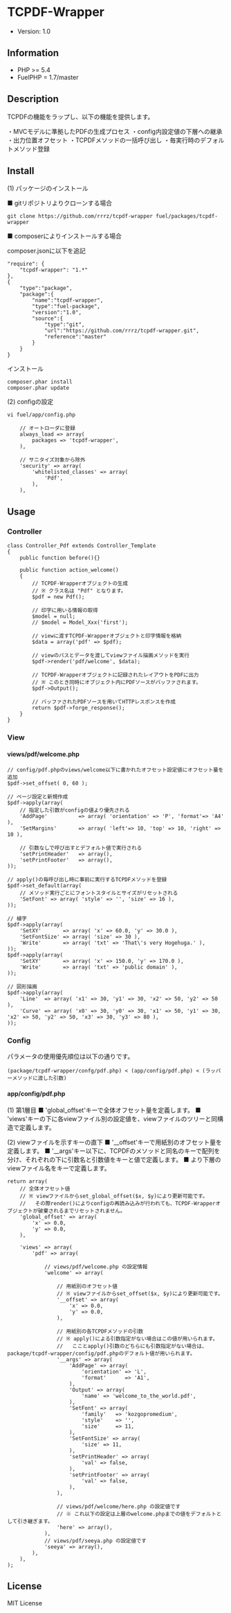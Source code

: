 # TCPDF-Wrapper

* Version: 1.0

## Information

* PHP >= 5.4
* FuelPHP = 1.7/master

## Description

TCPDFの機能をラップし、以下の機能を提供します。

・MVCモデルに準拠したPDFの生成プロセス
・config内設定値の下層への継承 
・出力位置オフセット
・TCPDFメソッドの一括呼び出し
・毎実行時のデフォルトメソッド登録


## Install

(1) パッケージのインストール

■ gitリポジトリよりクローンする場合

	git clone https://github.com/rrrz/tcpdf-wrapper fuel/packages/tcpdf-wrapper
	
■ composerによりインストールする場合

composer.jsonに以下を追記

	"require": {
		"tcpdf-wrapper": "1.*"
	},
	{
		"type":"package",
		"package":{
			"name":"tcpdf-wrapper",
			"type":"fuel-package",
			"version":"1.0",
			"source":{
				"type":"git",
				"url":"https://github.com/rrrz/tcpdf-wrapper.git",
				"reference":"master"
			}
		}
	}

インストール

	composer.phar install
	composer.phar update

(2) configの設定

	vi fuel/app/config.php

		// オートローダに登録
		always_load => array(
			packages => 'tcpdf-wrapper',
		),
		
		// サニタイズ対象から除外
		'security' => array(
			'whitelisted_classes' => array(
				'Pdf',
			),
		),

## Usage

### Controller

	class Controller_Pdf extends Controller_Template
	{
		public function before(){}
	
		public function action_welcome()
		{
			// TCPDF-Wrapperオブジェクトの生成
			// ※ クラス名は "Pdf" となります。
			$pdf = new Pdf();
			
			// 印字に用いる情報の取得
			$model = null;
			// $model = Model_Xxx('first');
			
			// viewに渡すTCPDF-Wrapperオブジェクトと印字情報を格納
			$data = array('pdf' => $pdf);
			
			// viewのパスとデータを渡してviewファイル描画メソッドを実行
			$pdf->render('pdf/welcome', $data);
			
			// TCPDF-Wrapperオブジェクトに記録されたレイアウトをPDFに出力
			// ※ このとき同時にオブジェクト内にPDFソースがバッファされます。
			$pdf->Output();
			
			// バッファされたPDFソースを用いてHTTPレスポンスを作成
			return $pdf->forge_response();
		}
	}

### View

#### views/pdf/welcome.php

	// config/pdf.phpのviews/welcome以下に書かれたオフセット設定値にオフセット量を追加
	$pdf->set_offset( 0, 60 );
	
	// ページ設定と新規作成
	$pdf->apply(array(
		// 指定した引数がconfigの値より優先される
		'AddPage'          => array( 'orientation' => 'P', 'format'=> 'A4' ),
		'SetMargins'       => array( 'left'=> 10, 'top' => 10, 'right' => 10 ),
		
		// 引数なしで呼び出すとデフォルト値で実行される
		'setPrintHeader'   => array(),
		'setPrintFooter'   => array(),
	));
	
	// apply()の毎呼び出し時に事前に実行するTCPDFメソッドを登録
	$pdf->set_default(array(
		// メソッド実行ごとにフォントスタイルとサイズがリセットされる
		'SetFont' => array( 'style' => '', 'size' => 16 ),
	));
	
	// 植字
	$pdf->apply(array(
		'SetXY'       => array( 'x' => 60.0, 'y' => 30.0 ),
		'SetFontSize' => array( 'size' => 30 ),
		'Write'       => array( 'txt' => 'That\'s very Hogehuga.' ),
	));
	$pdf->apply(array(
		'SetXY'       => array( 'x' => 150.0, 'y' => 170.0 ),
		'Write'       => array( 'txt' => 'public domain' ),
	));
	
	// 図形描画
	$pdf->apply(array(
		'Line'  => array( 'x1' => 30, 'y1' => 30, 'x2' => 50, 'y2' => 50 ),
		'Curve' => array( 'x0' => 30, 'y0' => 30, 'x1' => 50, 'y1' => 30, 'x2' => 50, 'y2' => 50, 'x3' => 30, 'y3' => 80 ),
	));


	
### Config

パラメータの使用優先順位は以下の通りです。

	(package/tcpdf-wrapper/confg/pdf.php) < (app/config/pdf.php) < (ラッパーメソッドに渡した引数)

#### app/config/pdf.php

(1) 第1層目
■ 'global_offset'キーで全体オフセット量を定義します。
■ 'views'キーの下に各viewファイル別の設定値を、viewファイルのツリーと同構造で定義します。

(2) viewファイルを示すキーの直下
■ '__offset'キーで用紙別のオフセット量を定義します。
■ '__args'キー以下に、TCPDFのメソッドと同名のキーで配列を分け、それぞれの下に引数名と引数値をキーと値で定義します。
■ より下層のviewファイル名をキーで定義します。

	return array(
		// 全体オフセット値
		// ※ viewファイルからset_global_offset($x, $y)により更新可能です。
		//   その際render()によりconfigの再読み込みが行われても、TCPDF-Wrapperオブジェクトが破棄されるまでリセットされません。
		'global_offset' => array(
			'x' => 0.0,
			'y' => 0.0,
		),
	
		'views' => array(
			'pdf' => array(
			
				// views/pdf/welcome.php の設定情報
				'welcome' => array(
				
					// 用紙別のオフセット値
					// ※ viewファイルからset_offset($x, $y)により更新可能です。
					'__offset' => array(
						'x' => 0.0,
						'y' => 0.0,
					),
					
					// 用紙別の各TCPDFメソッドの引数
					// ※ apply()による引数指定がない場合はこの値が用いられます。
					//   こことapply()引数のどちらにも引数指定がない場合は、package/tcpdf-wrapper/config/pdf.phpのデフォルト値が用いられます。
					'__args' => array(
						'AddPage' => array(
							'orientation' => 'L',
							'format'      => 'A1',
						),
						'Output' => array(
							'name' => 'welcome_to_the_world.pdf',
						),
						'SetFont' => array(
							'family'   => 'kozgopromedium',
							'style'    => '',
							'size'     => 11,
						),
						'SetFontSize' => array(
							'size' => 11,
						),
						'setPrintHeader' => array(
							'val' => false,
						),
						'setPrintFooter' => array(
							'val' => false,
						),
					),
					
					// views/pdf/welcome/here.php の設定値です
					// ※ これ以下の設定は上層のwelcome.phpまでの値をデフォルトとして引き継ぎます。
					'here' => array(),
				),
				// views/pdf/seeya.php の設定値です
				'seeya' => array(),
			),
		),
	);



## License

MIT License

